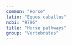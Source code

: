 ```yaml
---
common: "Horse"
latin: "Equus caballus"
ncbi: "9796"
title: "Horse pathways"
group: "Vertebrates"
---
```

